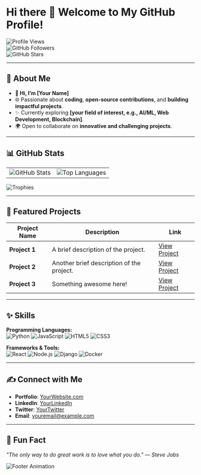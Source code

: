 # Hi there 👋 Welcome to My GitHub Profile!

![Profile Views](https://komarev.com/ghpvc/?username=YourUsername&label=Profile%20Views&color=0e75b6&style=flat)  
![GitHub Followers](https://img.shields.io/github/followers/YourUsername?label=Followers&style=social)  
![GitHub Stars](https://img.shields.io/github/stars/YourUsername?label=Total%20Stars&style=social)

---

## 🌈 About Me

- **👋 Hi, I’m [Your Name]**
- 🌐 Passionate about **coding**, **open-source contributions**, and **building impactful projects**.
- ✨ Currently exploring **[your field of interest, e.g., AI/ML, Web Development, Blockchain]**.
- 🌍 Open to collaborate on **innovative and challenging projects**.

---

## 📊 GitHub Stats

<table>
<tr>
  <td>
    <img src="https://github-readme-stats.vercel.app/api?username=YourUsername&show_icons=true&theme=radical" alt="GitHub Stats">
  </td>
  <td>
    <img src="https://github-readme-stats.vercel.app/api/top-langs/?username=YourUsername&layout=compact&theme=radical" alt="Top Languages">
  </td>
</tr>
</table>

![Trophies](https://github-profile-trophy.vercel.app/?username=YourUsername&theme=radical&no-frame=true&column=4)

---

## 🔎 Featured Projects

| Project Name | Description | Link |
| ------------ | ----------- | ---- |
| **Project 1** | A brief description of the project. | [View Project](#) |
| **Project 2** | Another brief description of the project. | [View Project](#) |
| **Project 3** | Something awesome here! | [View Project](#) |

---

## ✨ Skills

**Programming Languages:**  
![Python](https://img.shields.io/badge/Python-3776AB?style=flat-square&logo=python&logoColor=white) ![JavaScript](https://img.shields.io/badge/JavaScript-F7DF1E?style=flat-square&logo=javascript&logoColor=black) ![HTML5](https://img.shields.io/badge/HTML5-E34F26?style=flat-square&logo=html5&logoColor=white) ![CSS3](https://img.shields.io/badge/CSS3-1572B6?style=flat-square&logo=css3&logoColor=white)

**Frameworks & Tools:**  
![React](https://img.shields.io/badge/React-61DAFB?style=flat-square&logo=react&logoColor=black) ![Node.js](https://img.shields.io/badge/Node.js-339933?style=flat-square&logo=node-dot-js&logoColor=white) ![Django](https://img.shields.io/badge/Django-092E20?style=flat-square&logo=django&logoColor=white) ![Docker](https://img.shields.io/badge/Docker-2496ED?style=flat-square&logo=docker&logoColor=white)

---

## ✍️ Connect with Me

- **Portfolio**: [YourWebsite.com](#)
- **LinkedIn**: [YourLinkedIn](#)
- **Twitter**: [YourTwitter](#)
- **Email**: youremail@example.com

---

## 🌟 Fun Fact

*"The only way to do great work is to love what you do." — Steve Jobs*

![Footer Animation](https://github.com/YourUsername/YourRepository/blob/main/footer_animation.gif)

